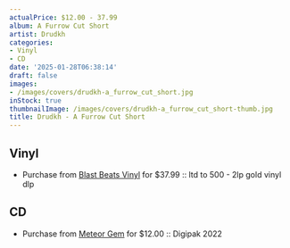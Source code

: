 ```yaml
---
actualPrice: $12.00 - 37.99
album: A Furrow Cut Short
artist: Drudkh
categories:
- Vinyl
- CD
date: '2025-01-28T06:38:14'
draft: false
images:
- /images/covers/drudkh-a_furrow_cut_short.jpg
inStock: true
thumbnailImage: /images/covers/drudkh-a_furrow_cut_short-thumb.jpg
title: Drudkh - A Furrow Cut Short
---
```


## Vinyl
* Purchase from [Blast Beats Vinyl](https://blastbeatsvinyl.com/products/seth-la-france-des-maudits-ltd-to-200-gold-vinyl-lp) for $37.99 :: ltd to 500 - 2lp gold vinyl dlp
## CD
* Purchase from [Meteor Gem](https://meteor-gem.com/products/drudkh-a-furrow-cut-short-cd) for $12.00 :: Digipak 2022
